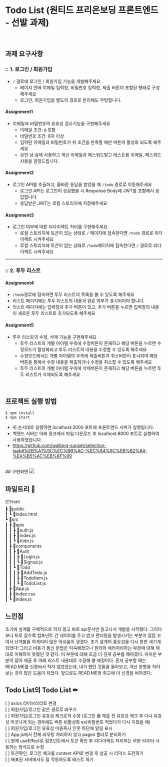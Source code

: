 
# Todo List (원티드 프리온보딩 프론트엔드 - 선발 과제)
<br/>

## 과제 요구사항

### :: 1. 로그인 / 회원가입
- `/` 경로에 로그인 / 회원가입 기능을 개발해주세요
  - 페이지 안에 이메일 입력창, 비밀번호 입력창, 제출 버튼이 포함된 형태로 구성해주세요
  - 로그인, 회원가입을 별도의 경로로 분리해도 무방합니다.

#### Assignment1

- 이메일과 비밀번호의 유효성 검사기능을 구현해주세요
  - 이메일 조건: `@` 포함
  - 비밀번호 조건: 8자 이상
  - 입력된 이메일과 비밀번호가 위 조건을 만족할 때만 버튼이 활성화 되도록 해주세요
  - 보안 상 실제 사용하고 계신 이메일과 패스워드말고 테스트용 이메일, 패스워드 사용을 권장드립니다.

#### Assignment2

- 로그인 API를 호출하고, 올바른 응답을 받았을 때 `/todo` 경로로 이동해주세요
  - 로그인 API는 로그인이 성공했을 시 Response Body에 JWT를 포함해서 응답합니다.
  - 응답받은 JWT는 로컬 스토리지에 저장해주세요

#### Assignment3

- 로그인 여부에 따른 리다이렉트 처리를 구현해주세요
  - 로컬 스토리지에 토큰이 있는 상태로 `/` 페이지에 접속한다면 `/todo` 경로로 리다이렉트 시켜주세요
  - 로컬 스토리지에 토큰이 없는 상태로 `/todo`페이지에 접속한다면 `/` 경로로 리다이렉트 시켜주세요

---

### :: 2. 투두 리스트

#### Assignment4

- `/todo`경로에 접속하면 투두 리스트의 목록을 볼 수 있도록 해주세요
- 리스트 페이지에는 투두 리스트의 내용과 완료 여부가 표시되어야 합니다.
- 리스트 페이지에는 입력창과 추가 버튼이 있고, 추가 버튼을 누르면 입력창의 내용이 새로운 투두 리스트로 추가되도록 해주세요

#### Assignment5

- 투두 리스트의 수정, 삭제 기능을 구현해주세요
  - 투두 리스트의 개별 아이템 우측에 수정버튼이 존재하고 해당 버튼을 누르면 수정모드가 활성화되고 투두 리스트의 내용을 수정할 수 있도록 해주세요
  - 수정모드에서는 개별 아이템의 우측에 제출버튼과 취소버튼이 표시되며 해당 버튼을 통해서 수정 내용을 제출하거나 수정을 취소할 수 있도록 해주세요
  - 투두 리스트의 개별 아이템 우측에 삭제버튼이 존재하고 해당 버튼을 누르면 투두 리스트가 삭제되도록 해주세요
 <br/>

## 프로젝트 실행 방법

    $ npm install
    $ npm start

-   위 순서대로 실행하면 localhost:3000 포트에 프론트엔드 서버가 실행됩니다.
-   백엔드 서버는 아래 링크에서 파일 다운로드 후 localhost:8000 포트로 실행하여 사용하였습니다.
-   https://github.com/walking-sunset/selection-task#%EB%A1%9C%EC%BB%AC-%EC%84%9C%EB%B2%84-%EA%B5%AC%EB%8F%99
  <br/>
## 구현화면 

<img src="https://user-images.githubusercontent.com/105709187/185537479-91d05e3b-db0f-484e-ba52-12dd4483d880.gif" />
<br/>

## 파일트리 📁

📦front  
 ┣ 📂public  
 ┃ ┗ 📜index.html  
 ┗ 📂src  
 ┃ ┣ 📂apis  
 ┃ ┃ ┣ 📜auth.js  
 ┃ ┃ ┣ 📜index.js  
 ┃ ┃ ┗ 📜todo.js  
 ┃ ┣ 📂components  
 ┃ ┃ ┣ 📂Auth  
 ┃ ┃ ┃ ┣ 📜Login.js  
 ┃ ┃ ┃ ┗ 📜Signup.js  
 ┃ ┃ ┗ 📂Todo  
 ┃ ┃ ┃ ┣ 📜AddTodo.js  
 ┃ ┃ ┃ ┣ 📜TodoItem.js  
 ┃ ┃ ┃ ┗ 📜TodoList.js  
 ┃ ┣ 📜App.js  
 ┃ ┣ 📜index.css  
 ┃ ┗ 📜index.js
<br/>


## 느낀점

초기에 설계를 구체적으로 하지 않고 바로 api문서만 읽고나서 개발을 시작했다. 그러다보니 뒤로 갈수록 컴포넌트 간 데이터를 주고 받고 랜더링을 발생시키는 부분이 점점 꼬여서 난개발을 하게되어 많은 아쉬움이 생겼다. 초기 설계의 중요성을 다시 한번 새기게 되었다! 그리고 비동기 통신 문법은 익숙해졌으나 원리와 에러처리하는 부분에 대해 제대로 이해하지 못했던 것 같다. 이 부분에 대해 조금 더 깊게 공부를 해야겠다. 아쉬운 부분이 많아 제출 후 아래 리스트 내용대로 수정해 볼 예정이다. 혼자 공부할 때는 READ.ME를 신경써서 적지 않았었는데, 내가 했던 것들을 돌아보고, 개선 방향을 적어보는 것이 많은 도움이 되었다. 앞으로도 READ.ME와 회고에 더 신경을 써야겠다. 
<br/>
## Todo List의 Todo List ✏

[ ] axios 라이브러리로 변경<br/>
[ ] 회원가입/로그인 같은 경로로 바꾸기 <br/>
[ ] 회원가입/로그인 유효성 체크로직 수정 (로그인 폼 제출 전 유효성 체크 후 다시 유효성 어긋나게 되는 경우에도 버튼 비활성화 ex)비밀번호 적었다가 다시 지웠을 때)<br/>
[ ] 회원가입/로그인 유효성 미충족시 인풋 하단에 알림 표시<br/>
[ ] App.js에서 전체 라우팅 처리하지 않고 pages 폴더로 분리하기<br/>
[ ] 현재 useEffect로 컴포넌트에서 토큰 확인 후 리다이렉트 처리하는 부분 라우터 사용하는 방식으로 수정<br/>
[ ] 토큰확인, 로그인 체크를 context API로 변경 후 성공 시 리덕스 도전하기<br/>
[ ] 배표된 서버에서도 잘 작동하도록 테스트 하기
